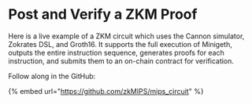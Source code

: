 # Post and Verify a ZKM Proof

Here is a live example of a ZKM circuit which uses the Cannon simulator, Zokrates DSL, and Groth16. It supports the full execution of Minigeth, outputs the entire instruction sequence, generates proofs for each instruction, and submits them to an on-chain contract for verification.

Follow along in the GitHub:

{% embed url="https://github.com/zkMIPS/mips_circuit" %}
